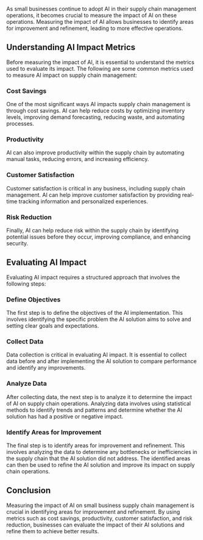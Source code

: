 
As small businesses continue to adopt AI in their supply chain management operations, it becomes crucial to measure the impact of AI on these operations. Measuring the impact of AI allows businesses to identify areas for improvement and refinement, leading to more effective operations.

Understanding AI Impact Metrics
-------------------------------

Before measuring the impact of AI, it is essential to understand the metrics used to evaluate its impact. The following are some common metrics used to measure AI impact on supply chain management:

### Cost Savings

One of the most significant ways AI impacts supply chain management is through cost savings. AI can help reduce costs by optimizing inventory levels, improving demand forecasting, reducing waste, and automating processes.

### Productivity

AI can also improve productivity within the supply chain by automating manual tasks, reducing errors, and increasing efficiency.

### Customer Satisfaction

Customer satisfaction is critical in any business, including supply chain management. AI can help improve customer satisfaction by providing real-time tracking information and personalized experiences.

### Risk Reduction

Finally, AI can help reduce risk within the supply chain by identifying potential issues before they occur, improving compliance, and enhancing security.

Evaluating AI Impact
--------------------

Evaluating AI impact requires a structured approach that involves the following steps:

### Define Objectives

The first step is to define the objectives of the AI implementation. This involves identifying the specific problem the AI solution aims to solve and setting clear goals and expectations.

### Collect Data

Data collection is critical in evaluating AI impact. It is essential to collect data before and after implementing the AI solution to compare performance and identify any improvements.

### Analyze Data

After collecting data, the next step is to analyze it to determine the impact of AI on supply chain operations. Analyzing data involves using statistical methods to identify trends and patterns and determine whether the AI solution has had a positive or negative impact.

### Identify Areas for Improvement

The final step is to identify areas for improvement and refinement. This involves analyzing the data to determine any bottlenecks or inefficiencies in the supply chain that the AI solution did not address. The identified areas can then be used to refine the AI solution and improve its impact on supply chain operations.

Conclusion
----------

Measuring the impact of AI on small business supply chain management is crucial in identifying areas for improvement and refinement. By using metrics such as cost savings, productivity, customer satisfaction, and risk reduction, businesses can evaluate the impact of their AI solutions and refine them to achieve better results.
